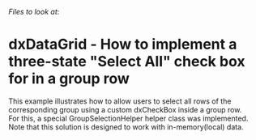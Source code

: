 <!-- default file list -->
*Files to look at*:

<!-- default file list end -->
# dxDataGrid - How to implement a three-state "Select All" check box for in a group row 


<p>This example illustrates how to allow users to select all rows of the corresponding group using a custom dxCheckBox inside a group row.<br>For this, a special GroupSelectionHelper helper class was implemented. Note that this solution is designed to work with in-memory(local) data. </p>

<br/>


